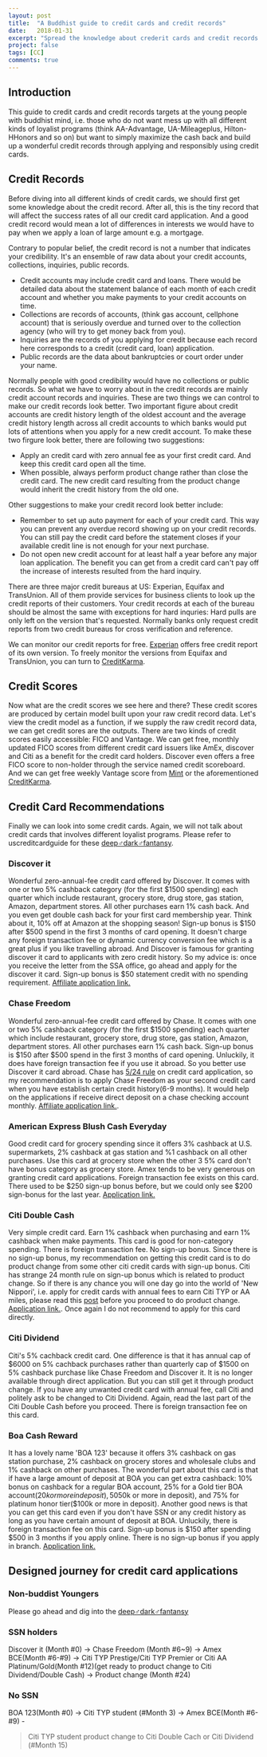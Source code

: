 ```yaml
---
layout: post
title:  "A Buddhist guide to credit cards and credit records"
date:   2018-01-31
excerpt: "Spread the knowledge about crederit cards and credit records necessary for young people with a buddhist mind."
project: false
tags: [CC]
comments: true
---
```


## Introduction

This guide to credit cards and credit records targets at the young people with buddhist mind, i.e. those who do not want mess up with all different kinds of loyalist programs (think AA-Advantage, UA-Mileageplus, Hilton-HHonors and so on) but want to simply maximize the cash back and build up a wonderful credit records through applying and responsibly using credit cards.

## Credit Records

Before diving into all different kinds of credit cards, we should first get some knowledge about the credit record. After all, this is the tiny record that will affect the success rates of all our credit card application. And a good credit record would mean a lot of differences in interests we would have to pay when we apply a loan of large amount e.g. a mortgage.

Contrary to popular belief, the credit record is not a number that indicates your credibility. It's an ensemble of raw data about your credit accounts, collections, inquiries, public records.

- Credit accounts may include credit card and loans. There would be detailed data about the statement balance of each month of each credit account and whether you make payments to your credit accounts on time.
- Collections are records of accounts, (think gas account, cellphone account) that is seriously overdue and turned over to the collection agency (who will try to get money back from you).
- Inquiries are the records of you applying for credit because each record here corresponds to a credit (credit card, loan) application.
- Public records are the data about bankruptcies or court order under your name.

Normally people with good credibility would have no collections or public records. So what we have to worry about in the credit records are mainly credit account records and inquiries. These are two things we can control to make our credit records look better. Two important figure about credit accounts are credit history length of the oldest account and the average credit history length across all credit accounts to which banks would put lots of attentions when you apply for a new credit account. To make these two firgure look better, there are following two suggestions:

- Apply an credit card with zero annual fee as your first credit card. And keep this credit card open all the time.
- When possible, always perform product change rather than close the credit card. The new credit card resulting from the product change would inherit the credit history from the old one.

Other suggestions to make your credit record look better include:

- Remember to set up auto payment for each of your credit card. This way you can prevent any overdue record showing up on your credit records. You can still pay the credit card before the statement closes if your available credit line is not enough for your next purchase.
- Do not open new credit account for at least half a year before any major loan application. The benefit you can get from a credit card can't pay off the increase of interests resulted from the hard inquiry.

There are three major credit bureaus at US: Experian, Equifax and TransUnion. All of them provide services for business clients to look up the credit reports of their customers. Your credit records at each of the bureau should be almost the same with exceptions for hard inquries: Hard pulls are only left on the version that's requested. Normally banks only request credit reports from two credit bureaus for cross verification and reference.

We can monitor our credit reports for free. [Experian](https://www.experian.com) offers free credit report of its own version. To freely monitor the versions from Equifax and TransUnion, you can turn to [CreditKarma](https://www.creditkarma.com).

## Credit Scores

Now what are the credit scores we see here and there?  These credit scores are produced by certain model built upon your raw credit record data. Let's view the credit model as a function, if we supply the raw credit record data, we can get credit sores are the outputs. There are two kinds of credit scores easily accessible: FICO and Vantage. We can get free, monthly updated FICO scores from different credit card issuers like AmEx, discover and Citi as a benefit for the credit card holders. Discover even offers a free FICO score to non-holder through the service named credit scoreboard. And we can get free weekly Vantage score from [Mint](https://www.mint.com/) or the aforementioned [CreditKarma](https://www.creditkarma.com).

## Credit Card Recommendations

Finally we can look into some credit cards. Again, we will not talk about credit cards that involves different loyalist programs. Please refer to uscreditcardguide for these [deep♂dark♂fantansy](https://www.uscreditcardguide.com).

### Discover it
Wonderful zero-annual-fee credit card offered by Discover. It comes with one or two 5% cashback category (for the first $1500 spending) each quarter which include restaurant, grocery store, drug store, gas station, Amazon, department stores. All other purchases earn 1% cash back. And you even get double cash back for your first card membership year. Think about it, 10% off at Amazon at the shopping season! Sign-up bonus is $150 after $500 spend in the first 3 months of card opening. It doesn't charge any foreign transaction fee or dynamic currency conversion fee which is a great plus if you like travelling abroad. And Discover is famous for granting discover it card to applicants with zero credit history. So my advice is: once you receive the letter from the SSA office, go ahead and apply for the discover it card. Sign-up bonus is $50 statement credit with no spending requirement. [Affiliate application link.](https://refer.discover.com/s/h7mt2)

### Chase Freedom
Wonderful zero-annual-fee credit card offered by Chase. It comes with one or two 5% cashback category (for the first $1500 spending) each quarter which include restaurant, grocery store, drug store, gas station, Amazon, department stores. All other purchases earn 1% cash back. Sign-up bonus is $150 after $500 spend in the first 3 months of card opening. Unluckily, it does have foreign transaction fee if you use it abroad. So you better use Discover it card abroad. Chase has [5/24 rule](https://www.uscreditcardguide.com/chase-524-rule-and-its-solution/) on credit card application, so my recommendation is to apply Chase Freedom as your second credit card when you have establish certain credit history(6-9 months). It would help on the applications if receive direct deposit on a chase checking account monthly.
[Affiliate application link.](https://www.referyourchasecard.com/2/CK9BJDKQ2J).

### American Express Blush Cash Everyday
Good credit card for grocery spending since it offers 3% cashback at U.S. supermarkets, 2% cashback at gas station and %1 cashback on all other purchases. Use this card at grocery store when the other 3 5% card don't have bonus category as grocery store. Amex tends to be very generous on granting credit card applications. Foreign transaction fee exists on this card. There used to be $250 sign-up bonus before, but we could only see $200 sign-bonus for the last year. [Application link.](https://www.americanexpress.com/us/credit-cards/card/blue-cash-everyday/)

### Citi Double Cash
Very simple credit card. Earn 1% cashback when purchasing and earn 1% cashback when make payments. This card is good for non-category spending. There is foreign transaction fee. No sign-up bonus. Since there is no sign-up bonus, my recommendation on getting this credit card is to do product change from some other citi credit cards with sign-up bonus. Citi has strange 24 month rule on sign-up bonus which is related to product change. So if there is any chance you will one day go into the world of 'New Nippori', i.e. apply for credit cards with annual fees to earn Citi TYP or AA miles, please read this [post](https://www.doctorofcredit.com/product-changing-citi-card-result-new-card-number/) before you proceed to do product change. [Application link.](https://www.citi.com/credit-cards/credit-card-details/citi.action?ID=citi-double-cash-credit-card). Once again I do not recommend to apply for this card directly.

### Citi Dividend
Citi's 5% cachback credit card. One difference is that it has annual cap of $6000 on 5% cachback purchases rather than quarterly cap of $1500 on 5% cashback purchase like Chase Freedom and Discover it. It is no longer available through direct application. But you can still get it through product change. If you have any unwanted credit card with annual fee, call Citi and politely ask to be changed to Citi Dividend. Again, read the last part of the Citi Double Cash before you proceed. There is foreign transaction fee on this card.

### Boa Cash Reward
It has a lovely name 'BOA 123' because it offers 3% cashback on gas station purchase, 2% cashback on grocery stores and wholesale clubs and 1% cashback on other purchases. The wonderful part about this card is that if have a large amount of deposit at BOA you can get extra cashback: 10% bonus on cashback for a regular BOA account, 25% for a Gold tier BOA account($20k or more in deposit), 50% for platinum tier($50k or more in deposit), and 75% for platinum honor tier($100k or more in deposit). Another good news is that you can get this card even if you don't have SSN or any credit history as long as you have certain amount of deposit at BOA. Unluckily, there is foreign transaction fee on this card. Sign-up bonus is $150 after spending $500 in 3 months if you apply online. There is no sign-up bonus if you apply in branch. [Application link.](https://www.bankofamerica.com/credit-cards/products/cash-back-credit-card/)

## Designed journey for credit card applications

### Non-buddist Youngers

Please go ahead and dig into the [deep♂dark♂fantansy](https://www.uscreditcardguide.com)

### SSN holders
Discover it (Month #0) -> Chase Freedom (Month #6~9) -> Amex BCE(Month #6-#9) -> Citi TYP Prestige/Citi TYP Premier or Citi AA Platinum/Gold(Month #12)(get ready to product change to Citi Dividend/Double Cash) -> Product change (Month #24)

### No SSN
BOA 123(Month #0) -> Citi TYP student (#Month 3) -> Amex BCE(Month #6-#9) -
> Citi TYP student product change to Citi Double Cach or Citi Dividend (#Month 15)

